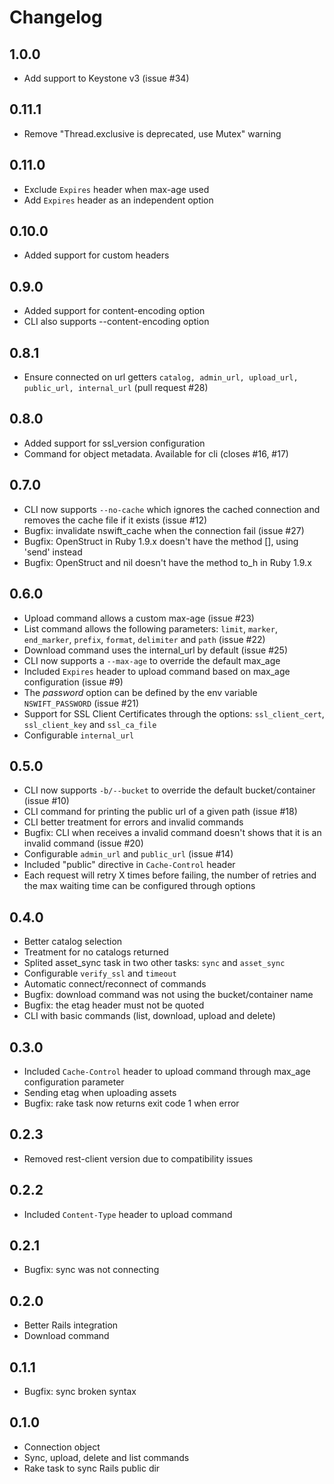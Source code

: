 # Changelog

## 1.0.0

  - Add support to Keystone v3 (issue #34)

## 0.11.1

  - Remove "Thread.exclusive is deprecated, use Mutex" warning

## 0.11.0

  - Exclude ```Expires``` header when max-age used
  - Add ```Expires``` header as an independent option

## 0.10.0

  - Added support for custom headers

## 0.9.0

  - Added support for content-encoding option
  - CLI also supports --content-encoding option

## 0.8.1

  - Ensure connected on url getters `catalog, admin_url, upload_url, public_url, internal_url` (pull request #28)

## 0.8.0

  - Added support for ssl_version configuration
  - Command for object metadata. Available for cli (closes #16, #17)

## 0.7.0

  - CLI now supports ```--no-cache``` which ignores the cached connection and removes the cache file if it exists (issue #12)
  - Bugfix: invalidate nswift_cache when the connection fail (issue #27)
  - Bugfix: OpenStruct in Ruby 1.9.x doesn't have the method [], using 'send' instead
  - Bugfix: OpenStruct and nil doesn't have the method to_h in Ruby 1.9.x

## 0.6.0

  - Upload command allows a custom max-age (issue #23)
  - List command allows the following parameters: ```limit```, ```marker```, ```end_marker```, ```prefix```, ```format```, ```delimiter``` and ```path``` (issue #22)
  - Download command uses the internal_url by default (issue #25)
  - CLI now supports a ```--max-age``` to override the default max_age
  - Included ```Expires``` header to upload command based on max_age configuration (issue #9)
  - The _password_ option can be defined by the env variable ```NSWIFT_PASSWORD``` (issue #21)
  - Support for SSL Client Certificates through the options: ```ssl_client_cert```, ```ssl_client_key``` and ```ssl_ca_file```
  - Configurable ```internal_url```

## 0.5.0

  - CLI now supports ```-b/--bucket``` to override the default bucket/container (issue #10)
  - CLI command for printing the public url of a given path (issue #18)
  - CLI better treatment for errors and invalid commands
  - Bugfix: CLI when receives a invalid command doesn't shows that it is an invalid command (issue #20)
  - Configurable ```admin_url``` and ```public_url``` (issue #14)
  - Included "public" directive in ```Cache-Control``` header
  - Each request will retry X times before failing, the number of retries and the max waiting time can be configured through options

## 0.4.0

  - Better catalog selection
  - Treatment for no catalogs returned
  - Splited asset_sync task in two other tasks: ```sync``` and ```asset_sync```
  - Configurable ```verify_ssl``` and ```timeout```
  - Automatic connect/reconnect of commands
  - Bugfix: download command was not using the bucket/container name
  - Bugfix: the etag header must not be quoted
  - CLI with basic commands (list, download, upload and delete)

## 0.3.0

  - Included ```Cache-Control``` header to upload command through max_age configuration parameter
  - Sending etag when uploading assets
  - Bugfix: rake task now returns exit code 1 when error

## 0.2.3

  - Removed rest-client version due to compatibility issues

## 0.2.2

  - Included ```Content-Type``` header to upload command

## 0.2.1

  - Bugfix: sync was not connecting

## 0.2.0

  - Better Rails integration
  - Download command

## 0.1.1

  - Bugfix: sync broken syntax

## 0.1.0

  - Connection object
  - Sync, upload, delete and list commands
  - Rake task to sync Rails public dir
